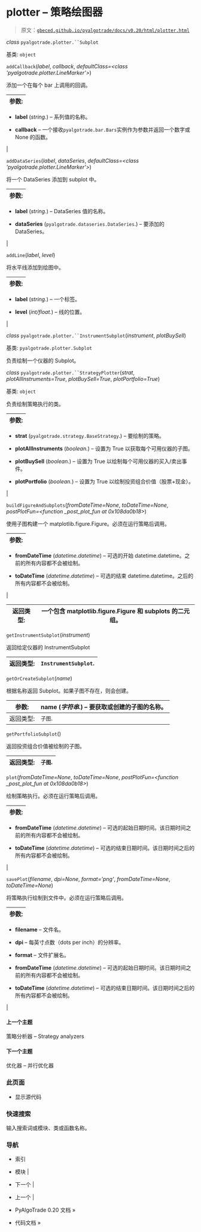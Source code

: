 # plotter – 策略绘图器

> 原文：[`gbeced.github.io/pyalgotrade/docs/v0.20/html/plotter.html`](https://gbeced.github.io/pyalgotrade/docs/v0.20/html/plotter.html)

*class* `pyalgotrade.plotter.``Subplot`

基类: `object`

`addCallback`(*label*, *callback*, *defaultClass=<class 'pyalgotrade.plotter.LineMarker'>*)

添加一个在每个 bar 上调用的回调。

| 参数: |
| --- |

+   **label** (*string.*) – 系列值的名称。

+   **callback** – 一个接收`pyalgotrade.bar.Bars`实例作为参数并返回一个数字或 None 的函数。

|

`addDataSeries`(*label*, *dataSeries*, *defaultClass=<class 'pyalgotrade.plotter.LineMarker'>*)

将一个 DataSeries 添加到 subplot 中。

| 参数: |
| --- |

+   **label** (*string.*) – DataSeries 值的名称。

+   **dataSeries** (`pyalgotrade.dataseries.DataSeries`.) – 要添加的 DataSeries。

|

`addLine`(*label*, *level*)

将水平线添加到绘图中。

| 参数: |
| --- |

+   **label** (*string.*) – 一个标签。

+   **level** (*int/float.*) – 线的位置。

|

*class* `pyalgotrade.plotter.``InstrumentSubplot`(*instrument*, *plotBuySell*)

基类: `pyalgotrade.plotter.Subplot`

负责绘制一个仪器的 Subplot。

*class* `pyalgotrade.plotter.``StrategyPlotter`(*strat*, *plotAllInstruments=True*, *plotBuySell=True*, *plotPortfolio=True*)

基类: `object`

负责绘制策略执行的类。

| 参数: |
| --- |

+   **strat** (`pyalgotrade.strategy.BaseStrategy`.) – 要绘制的策略。

+   **plotAllInstruments** (*boolean.*) – 设置为 True 以获取每个可用仪器的子图。

+   **plotBuySell** (*boolean.*) – 设置为 True 以绘制每个可用仪器的买入/卖出事件。

+   **plotPortfolio** (*boolean.*) – 设置为 True 以绘制投资组合价值（股票+现金）。

|

`buildFigureAndSubplots`(*fromDateTime=None*, *toDateTime=None*, *postPlotFun=<function _post_plot_fun at 0x108da0b18>*)

使用子图构建一个 matplotlib.figure.Figure。必须在运行策略后调用。

| 参数: |
| --- |

+   **fromDateTime** (*datetime.datetime*) – 可选的开始 datetime.datetime。之前的所有内容都不会被绘制。

+   **toDateTime** (*datetime.datetime*) – 可选的结束 datetime.datetime。之后的所有内容都不会被绘制。

|

| 返回类型: | 一个包含 matplotlib.figure.Figure 和 subplots 的二元组。 |
| --- | --- |

`getInstrumentSubplot`(*instrument*)

返回给定仪器的 InstrumentSubplot

| 返回类型: | `InstrumentSubplot`. |
| --- | --- |

`getOrCreateSubplot`(*name*)

根据名称返回 Subplot。如果子图不存在，则会创建。

| 参数: | **name** (*字符串.*) – 要获取或创建的子图的名称。 |
| --- | --- |
| 返回类型: | `子图`. |

`getPortfolioSubplot`()

返回投资组合价值被绘制的子图。

| 返回类型: | `子图`. |
| --- | --- |

`plot`(*fromDateTime=None*, *toDateTime=None*, *postPlotFun=<function _post_plot_fun at 0x108da0b18>*)

绘制策略执行。必须在运行策略后调用。

| 参数: |
| --- |

+   **fromDateTime** (*datetime.datetime*) – 可选的起始日期时间。该日期时间之前的所有内容都不会被绘制。

+   **toDateTime** (*datetime.datetime*) – 可选的结束日期时间。该日期时间之后的所有内容都不会被绘制。

|

`savePlot`(*filename*, *dpi=None*, *format='png'*, *fromDateTime=None*, *toDateTime=None*)

将策略执行绘制到文件中。必须在运行策略后调用。

| 参数: |
| --- |

+   **filename** – 文件名。

+   **dpi** – 每英寸点数（dots per inch）的分辨率。

+   **format** – 文件扩展名。

+   **fromDateTime** (*datetime.datetime*) – 可选的起始日期时间。该日期时间之前的所有内容都不会被绘制。

+   **toDateTime** (*datetime.datetime*) – 可选的结束日期时间。该日期时间之后的所有内容都不会被绘制。

|

#### 上一个主题

策略分析器 – Strategy analyzers

#### 下一个主题

优化器 – 并行优化器

### 此页面

+   显示源代码

### 快速搜索

输入搜索词或模块、类或函数名称。

### 导航

+   索引

+   模块 |

+   下一个 |

+   上一个 |

+   PyAlgoTrade 0.20 文档 »

+   代码文档 »
